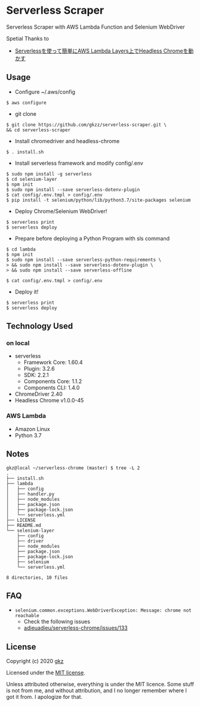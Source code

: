 # Serverless Scraper

Serverless Scraper with AWS Lambda Function and Selenium WebDriver


Spetial Thanks to

- [Serverlessを使って簡単にAWS Lambda Layers上でHeadless Chromeを動かす](https://blog.ikedaosushi.com/entry/2018/12/22/231421)

## Usage

- Configure ~/.aws/config
```
$ aws configure
```


- git clone
```
$ git clone https://github.com/gkzz/serverless-scraper.git \
&& cd serverless-scraper
```

- Install chromedriver and headless-chrome
```
$ . install.sh
```

- Install serverless framework and modify config/.env
```
$ sudo npm install -g serverless
$ cd selenium-layer
$ npm init
$ sudo npm install --save serverless-dotenv-plugin
$ cat config/.env.tmpl > config/.env
$ pip install -t selenium/python/lib/python3.7/site-packages selenium
```

- Deploy Chrome/Selenium WebDriver!
```
$ serverless print
$ serverless deploy
```

- Prepare before deploying a Python Program with sls command
```
$ cd lambda
$ npm init
$ sudo npm install --save serverless-python-requirements \
> && sudo npm install --save serverless-dotenv-plugin \
> && sudo npm install --save serverless-offline

$ cat config/.env.tmpl > config/.env
```

- Deploy it!
```
$ serverless print
$ serverless deploy
```

## Technology Used

### on local
- serverless
    - Framework Core: 1.60.4
    - Plugin: 3.2.6
    - SDK: 2.2.1
    - Components Core: 1.1.2
    - Components CLI: 1.4.0
- ChromeDriver 2.40
- Headless Chrome v1.0.0-45

### AWS Lambda
- Amazon Linux
- Python 3.7

## Notes

```
gkz@local ~/serverless-chrome (master) $ tree -L 2
.
├── install.sh
├── lambda
│   ├── config
│   ├── handler.py
│   ├── node_modules
│   ├── package.json
│   ├── package-lock.json
│   └── serverless.yml
├── LICENSE
├── README.md
└── selenium-layer
    ├── config
    ├── driver
    ├── node_modules
    ├── package.json
    ├── package-lock.json
    ├── selenium
    └── serverless.yml

8 directories, 10 files
```


## FAQ

- `selenium.common.exceptions.WebDriverException: Message: chrome not reachable`
    - Check the following issues
    - [adieuadieu/serverless-chrome/issues/133](https://github.com/adieuadieu/serverless-chrome/issues/133)


## License
Copyright (c) 2020 [gkz](https://gkz.mit-license.org/2020)

Licensed under the [MIT license](LICENSE).

Unless attributed otherwise, everything is under the MIT licence. Some stuff is not from me, and without attribution, and I no longer remember where I got it from. I apologize for that.

